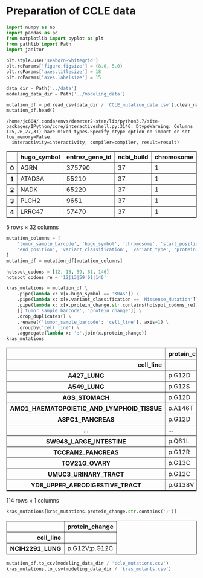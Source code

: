 # Preparation of CCLE data


```python
import numpy as np
import pandas as pd
from matplotlib import pyplot as plt
from pathlib import Path
import janitor

plt.style.use('seaborn-whitegrid')
plt.rcParams['figure.figsize'] = (8.0, 5.0)
plt.rcParams['axes.titlesize'] = 18
plt.rcParams['axes.labelsize'] = 15

data_dir = Path('../data')
modeling_data_dir = Path('../modeling_data')
```


```python
mutation_df = pd.read_csv(data_dir / 'CCLE_mutation_data.csv').clean_names()
mutation_df.head()
```

    /home/jc604/.conda/envs/demeter2-stan/lib/python3.7/site-packages/IPython/core/interactiveshell.py:3146: DtypeWarning: Columns (25,26,27,31) have mixed types.Specify dtype option on import or set low_memory=False.
      interactivity=interactivity, compiler=compiler, result=result)





<div>
<style scoped>
    .dataframe tbody tr th:only-of-type {
        vertical-align: middle;
    }

    .dataframe tbody tr th {
        vertical-align: top;
    }

    .dataframe thead th {
        text-align: right;
    }
</style>
<table border="1" class="dataframe">
  <thead>
    <tr style="text-align: right;">
      <th></th>
      <th>hugo_symbol</th>
      <th>entrez_gene_id</th>
      <th>ncbi_build</th>
      <th>chromosome</th>
      <th>start_position</th>
      <th>end_position</th>
      <th>strand</th>
      <th>variant_classification</th>
      <th>variant_type</th>
      <th>reference_allele</th>
      <th>...</th>
      <th>iscosmichotspot</th>
      <th>cosmichscnt</th>
      <th>exac_af</th>
      <th>wes_ac</th>
      <th>sangerwes_ac</th>
      <th>sangerrecalibwes_ac</th>
      <th>rnaseq_ac</th>
      <th>hc_ac</th>
      <th>rd_ac</th>
      <th>wgs_ac</th>
    </tr>
  </thead>
  <tbody>
    <tr>
      <th>0</th>
      <td>AGRN</td>
      <td>375790</td>
      <td>37</td>
      <td>1</td>
      <td>979072</td>
      <td>979072</td>
      <td>+</td>
      <td>Silent</td>
      <td>SNP</td>
      <td>A</td>
      <td>...</td>
      <td>False</td>
      <td>0</td>
      <td>NaN</td>
      <td>27:24</td>
      <td>9:10</td>
      <td>9:12</td>
      <td>104:20</td>
      <td>NaN</td>
      <td>NaN</td>
      <td>15:13</td>
    </tr>
    <tr>
      <th>1</th>
      <td>ATAD3A</td>
      <td>55210</td>
      <td>37</td>
      <td>1</td>
      <td>1459233</td>
      <td>1459233</td>
      <td>+</td>
      <td>Silent</td>
      <td>SNP</td>
      <td>A</td>
      <td>...</td>
      <td>False</td>
      <td>0</td>
      <td>0.000008</td>
      <td>29:49</td>
      <td>33:40</td>
      <td>30:38</td>
      <td>315:308</td>
      <td>NaN</td>
      <td>NaN</td>
      <td>17:31</td>
    </tr>
    <tr>
      <th>2</th>
      <td>NADK</td>
      <td>65220</td>
      <td>37</td>
      <td>1</td>
      <td>1685635</td>
      <td>1685635</td>
      <td>+</td>
      <td>Missense_Mutation</td>
      <td>SNP</td>
      <td>G</td>
      <td>...</td>
      <td>False</td>
      <td>0</td>
      <td>NaN</td>
      <td>25:39</td>
      <td>16:19</td>
      <td>17:20</td>
      <td>176:266</td>
      <td>NaN</td>
      <td>NaN</td>
      <td>14:23</td>
    </tr>
    <tr>
      <th>3</th>
      <td>PLCH2</td>
      <td>9651</td>
      <td>37</td>
      <td>1</td>
      <td>2436128</td>
      <td>2436128</td>
      <td>+</td>
      <td>Missense_Mutation</td>
      <td>SNP</td>
      <td>G</td>
      <td>...</td>
      <td>False</td>
      <td>0</td>
      <td>NaN</td>
      <td>9:20</td>
      <td>19:22</td>
      <td>20:20</td>
      <td>NaN</td>
      <td>NaN</td>
      <td>NaN</td>
      <td>23:15</td>
    </tr>
    <tr>
      <th>4</th>
      <td>LRRC47</td>
      <td>57470</td>
      <td>37</td>
      <td>1</td>
      <td>3703695</td>
      <td>3703695</td>
      <td>+</td>
      <td>Silent</td>
      <td>SNP</td>
      <td>G</td>
      <td>...</td>
      <td>False</td>
      <td>0</td>
      <td>0.000033</td>
      <td>19:21</td>
      <td>7:19</td>
      <td>8:17</td>
      <td>87:104</td>
      <td>NaN</td>
      <td>NaN</td>
      <td>11:16</td>
    </tr>
  </tbody>
</table>
<p>5 rows × 32 columns</p>
</div>




```python
mutation_columns = [
    'tumor_sample_barcode', 'hugo_symbol', 'chromosome', 'start_position', 
    'end_position', 'variant_classification', 'variant_type', 'protein_change'
]
mutation_df = mutation_df[mutation_columns]
```


```python
hotspot_codons = [12, 13, 59, 61, 146]
hotspot_codons_re = '12|13|59|61|146'

kras_mutations = mutation_df \
    .pipe(lambda x: x[x.hugo_symbol == 'KRAS']) \
    .pipe(lambda x: x[x.variant_classification == 'Missense_Mutation']) \
    .pipe(lambda x: x[x.protein_change.str.contains(hotspot_codons_re)]) \
    [['tumor_sample_barcode', 'protein_change']] \
    .drop_duplicates() \
    .rename({'tumor_sample_barcode': 'cell_line'}, axis=1) \
    .groupby('cell_line') \
    .aggregate(lambda x: ';'.join(x.protein_change))
kras_mutations
```




<div>
<style scoped>
    .dataframe tbody tr th:only-of-type {
        vertical-align: middle;
    }

    .dataframe tbody tr th {
        vertical-align: top;
    }

    .dataframe thead th {
        text-align: right;
    }
</style>
<table border="1" class="dataframe">
  <thead>
    <tr style="text-align: right;">
      <th></th>
      <th>protein_change</th>
    </tr>
    <tr>
      <th>cell_line</th>
      <th></th>
    </tr>
  </thead>
  <tbody>
    <tr>
      <th>A427_LUNG</th>
      <td>p.G12D</td>
    </tr>
    <tr>
      <th>A549_LUNG</th>
      <td>p.G12S</td>
    </tr>
    <tr>
      <th>AGS_STOMACH</th>
      <td>p.G12D</td>
    </tr>
    <tr>
      <th>AMO1_HAEMATOPOIETIC_AND_LYMPHOID_TISSUE</th>
      <td>p.A146T</td>
    </tr>
    <tr>
      <th>ASPC1_PANCREAS</th>
      <td>p.G12D</td>
    </tr>
    <tr>
      <th>...</th>
      <td>...</td>
    </tr>
    <tr>
      <th>SW948_LARGE_INTESTINE</th>
      <td>p.Q61L</td>
    </tr>
    <tr>
      <th>TCCPAN2_PANCREAS</th>
      <td>p.G12R</td>
    </tr>
    <tr>
      <th>TOV21G_OVARY</th>
      <td>p.G13C</td>
    </tr>
    <tr>
      <th>UMUC3_URINARY_TRACT</th>
      <td>p.G12C</td>
    </tr>
    <tr>
      <th>YD8_UPPER_AERODIGESTIVE_TRACT</th>
      <td>p.G138V</td>
    </tr>
  </tbody>
</table>
<p>114 rows × 1 columns</p>
</div>




```python
kras_mutations[kras_mutations.protein_change.str.contains(';')]
```




<div>
<style scoped>
    .dataframe tbody tr th:only-of-type {
        vertical-align: middle;
    }

    .dataframe tbody tr th {
        vertical-align: top;
    }

    .dataframe thead th {
        text-align: right;
    }
</style>
<table border="1" class="dataframe">
  <thead>
    <tr style="text-align: right;">
      <th></th>
      <th>protein_change</th>
    </tr>
    <tr>
      <th>cell_line</th>
      <th></th>
    </tr>
  </thead>
  <tbody>
    <tr>
      <th>NCIH2291_LUNG</th>
      <td>p.G12V;p.G12C</td>
    </tr>
  </tbody>
</table>
</div>




```python
mutation_df.to_csv(modeling_data_dir / 'ccle_mutations.csv')
kras_mutations.to_csv(modeling_data_dir / 'kras_mutants.csv')
```


```python

```

